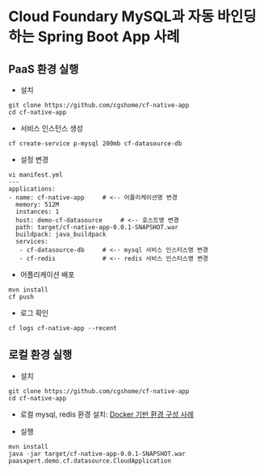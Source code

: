 # Cloud Foundary MySQL과 자동 바인딩하는 Spring Boot App 사례  

## PaaS 환경 실행
- 설치
```
git clone https://github.com/cgshome/cf-native-app
cd cf-native-app
```

- 서비스 인스턴스 생성
```
cf create-service p-mysql 200mb cf-datasource-db   
```

- 설정 변경
```
vi manifest.yml
---
applications:
- name: cf-native-app     # <-- 어플리케이션명 변경
  memory: 512M
  instances: 1
  host: demo-cf-datasource     # <-- 호스트명 변경
  path: target/cf-native-app-0.0.1-SNAPSHOT.war
  buildpack: java_buildpack
  services:
   - cf-datasource-db     # <-- mysql 서비스 인스터스명 변경
   - cf-redis             # <-- redis 서비스 인스터스명 변경
```

- 어플리케이션 배포
```
mvn install
cf push
```

- 로그 확인 
```
cf logs cf-native-app --recent
```

## 로컬 환경 실행
- 설치
```
git clone https://github.com/cgshome/cf-native-app
cd cf-native-app
```
- 로컬 mysql, redis 환경 설치: [Docker 기반 환경 구성 사례](local-env.md)

- 실행
```
mvn install
java -jar target/cf-native-app-0.0.1-SNAPSHOT.war paasxpert.demo.cf.datasource.CloudApplication
```



